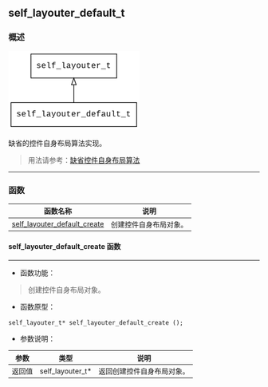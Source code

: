 ## self\_layouter\_default\_t
### 概述
![image](images/self_layouter_default_t_0.png)

缺省的控件自身布局算法实现。
> 用法请参考：[缺省控件自身布局算法](
https://github.com/zlgopen/awtk/blob/master/docs/self_layouter_default.md)

----------------------------------
### 函数
<p id="self_layouter_default_t_methods">

| 函数名称 | 说明 | 
| -------- | ------------ | 
| <a href="#self_layouter_default_t_self_layouter_default_create">self\_layouter\_default\_create</a> | 创建控件自身布局对象。 |
#### self\_layouter\_default\_create 函数
-----------------------

* 函数功能：

> <p id="self_layouter_default_t_self_layouter_default_create">创建控件自身布局对象。


* 函数原型：

```
self_layouter_t* self_layouter_default_create ();
```

* 参数说明：

| 参数 | 类型 | 说明 |
| -------- | ----- | --------- |
| 返回值 | self\_layouter\_t* | 返回创建控件自身布局对象。 |

